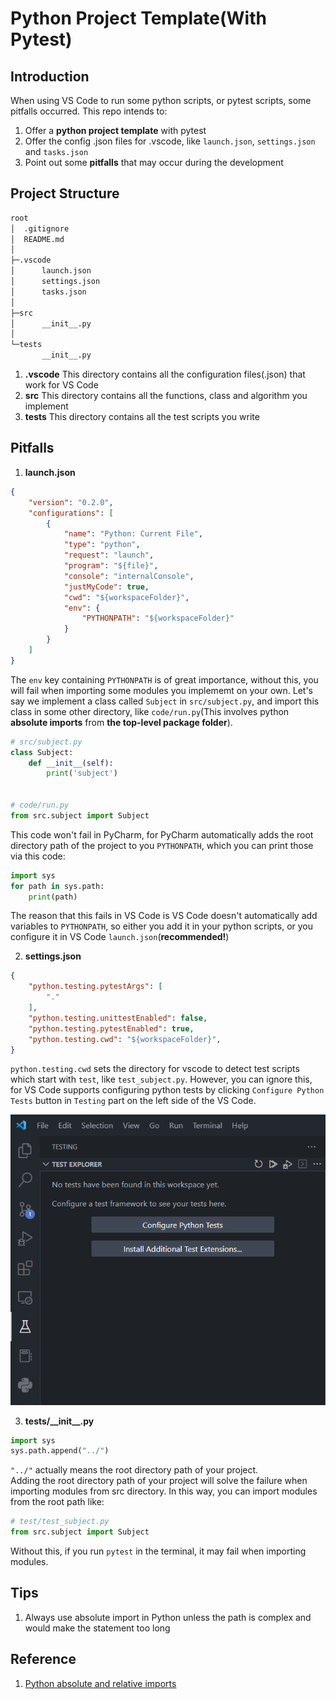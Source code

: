 # Python Project Template(With Pytest)

## Introduction

When using VS Code to run some python scripts, or pytest scripts, some pitfalls occurred.
This repo intends to:
1. Offer a **python project template** with pytest
2. Offer the config .json files for .vscode, like `launch.json`, `settings.json` and `tasks.json`
3. Point out some **pitfalls** that may occur during the development

## Project Structure
```bash  
root
│  .gitignore
│  README.md
│
├─.vscode
│      launch.json
│      settings.json
│      tasks.json
│
├─src
│      __init__.py
│
└─tests
       __init__.py
```

1. **.vscode**
This directory contains all the configuration files(.json) that work for VS Code
2. **src**
This directory contains all the functions, class and algorithm you implement
3. **tests**
This directory contains all the test scripts you write

## Pitfalls  
1. **launch.json**
```json
{
    "version": "0.2.0",
    "configurations": [
        {
            "name": "Python: Current File",
            "type": "python",
            "request": "launch",
            "program": "${file}",
            "console": "internalConsole",
            "justMyCode": true,
            "cwd": "${workspaceFolder}",  
            "env": {
                "PYTHONPATH": "${workspaceFolder}"
            }
        }
    ]
}
```
The `env` key containing `PYTHONPATH` is of great importance, without this, you will fail when importing some modules you implememt on your own.
Let's say we implement a class called `Subject` in `src/subject.py`, and import this class in some other directory, like `code/run.py`(This involves python **absolute imports** from **the top-level package folder**).
```Python
# src/subject.py
class Subject:
    def __init__(self):
        print('subject')    


# code/run.py
from src.subject import Subject  
```
This code won't fail in PyCharm, for PyCharm automatically adds the root directory path of the project to you `PYTHONPATH`, which you can print those via this code:  
```Python
import sys
for path in sys.path:
    print(path)
```
The reason that this fails in VS Code is VS Code doesn't automatically add variables to `PYTHONPATH`, so either you add it in your python scripts, or you configure it in VS Code `launch.json`(**recommended!**)  

2. **settings.json**
```json
{
    "python.testing.pytestArgs": [
        "."
    ],
    "python.testing.unittestEnabled": false,
    "python.testing.pytestEnabled": true,
    "python.testing.cwd": "${workspaceFolder}", 
}
```
`python.testing.cwd` sets the directory for vscode to detect test scripts which start with `test`, like `test_subject.py`. However, you can ignore this, for VS Code supports configuring python tests by clicking `Configure Python Tests` button in `Testing` part on the left side of the VS Code.  

![Config Python Tests](attachments/config_python_tests.png)

3. **tests/\_\_init\_\_.py**  
```Python
import sys
sys.path.append("../")
```
`"../"` actually means the root directory path of your project.  
Adding the root directory path of your project will solve the failure when importing modules from src directory. In this way, you can import modules from the root path like:
```Python
# test/test_subject.py
from src.subject import Subject
```  
Without this, if you run `pytest` in the terminal, it may fail when importing modules.  

## Tips
1. Always use absolute import in Python unless the path is complex and would make the statement too long

## Reference
1. [Python absolute and relative imports](https://realpython.com/absolute-vs-relative-python-imports/)


